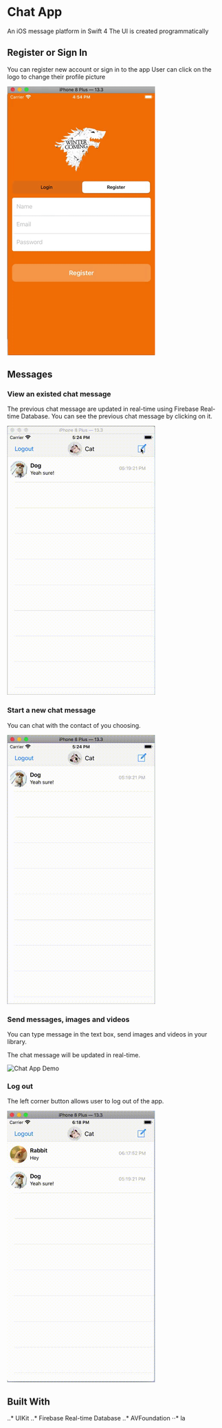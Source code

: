 # Chat App
An iOS message platform in Swift 4
The UI is created programmatically

## Register or Sign In 
You can register new account or sign in to the app
User can click on the logo to change their profile picture

![Chat App Demo](Demo/CA1.gif)

## Messages
### View an existed chat message
The previous chat message are updated in real-time using Firebase Real-time Database. 
You can see the previous chat message by clicking on it. 


![Chat App Demo](Demo/CA2.gif)

### Start a new chat message 
You can chat with the contact of you choosing. 


![Chat App Demo](Demo/CA3.gif)

### Send messages, images and videos
You can type message in the text box, send images and videos in your library. 

The chat message will be updated in real-time.


![Chat App Demo](Demo/CA4.gif)

### Log out 
The left corner button allows user to log out of the app.


![Chat App Demo](Demo/CA5.gif)

## Built With
..* UIKit
..* Firebase Real-time Database 
..* AVFoundation
⋅⋅* la

